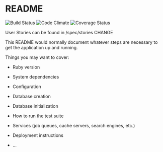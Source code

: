 # README

![Build Status](https://codeship.com/projects/5bad4e80-101e-0135-ac14-220fc925bc13/status?branch=master)
![Code Climate](https://codeclimate.com/github/bkincart/wastenot.png)
![Coverage Status](https://coveralls.io/repos/bkincart/wastenot/badge.png)

User Stories can be found in /spec/stories
CHANGE

This README would normally document whatever steps are necessary to get the
application up and running.

Things you may want to cover:

* Ruby version

* System dependencies

* Configuration

* Database creation

* Database initialization

* How to run the test suite

* Services (job queues, cache servers, search engines, etc.)

* Deployment instructions

* ...
